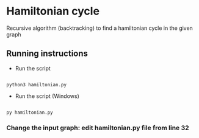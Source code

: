 # Hamiltonian cycle

Recursive algorithm (backtracking) to find a hamiltonian cycle in the given graph

## Running instructions

- Run the script

```

python3 hamiltonian.py

```

- Run the script (Windows)

```

py hamiltonian.py

```

### Change the input graph: edit hamiltonian.py file from line 32
